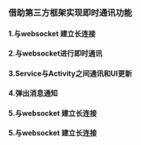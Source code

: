 ### 借助第三方框架实现即时通讯功能

#### 1.与websocket 建立长连接

#### 2.与websocket进行即时通讯

#### 3.Service与Activity之间通讯和UI更新

#### 4.弹出消息通知

#### 5.与websocket 建立长连接

#### 5.与websocket 建立长连接
